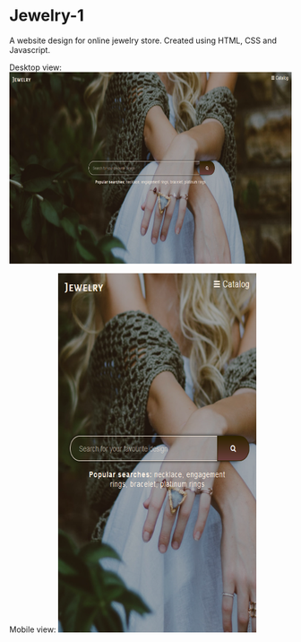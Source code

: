 # Jewelry-1
A website design for online jewelry store.
Created using HTML, CSS and Javascript.

Desktop view:
<img src="https://github.com/RDKonqueror/Jewelry-1/blob/master/screenshot/desktop_shot-1.png" width="1066px" height="342px" />


Mobile view:
<img src="https://github.com/RDKonqueror/Jewelry-1/blob/master/screenshot/mobile_shot-1.png" width="354px" height="641px" />
